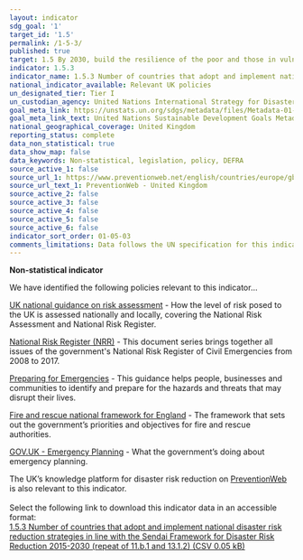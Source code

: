 ```yaml
---
layout: indicator
sdg_goal: '1'
target_id: '1.5'
permalink: /1-5-3/
published: true
target: 1.5 By 2030, build the resilience of the poor and those in vulnerable situations and reduce their exposure and vulnerability to climate-related extreme events and other economic, social and environmental shocks and disasters
indicator: 1.5.3
indicator_name: 1.5.3 Number of countries that adopt and implement national disaster risk reduction strategies in line with the Sendai Framework for Disaster Risk Reduction 2015-2030 (repeat of 11.b.1 and 13.1.2)
national_indicator_available: Relevant UK policies
un_designated_tier: Tier I
un_custodian_agency: United Nations International Strategy for Disaster Reduction (UNISDR)
goal_meta_link: https://unstats.un.org/sdgs/metadata/files/Metadata-01-05-03.pdf
goal_meta_link_text: United Nations Sustainable Development Goals Metadata (PDF 217 KB)
national_geographical_coverage: United Kingdom
reporting_status: complete
data_non_statistical: true
data_show_map: false
data_keywords: Non-statistical, legislation, policy, DEFRA
source_active_1: false
source_url_1: https://www.preventionweb.net/english/countries/europe/gbr/
source_url_text_1: PreventionWeb - United Kingdom
source_active_2: false
source_active_3: false
source_active_4: false
source_active_5: false
source_active_6: false
indicator_sort_order: 01-05-03
comments_limitations: Data follows the UN specification for this indicator. This indicator has been identified in collaboration with topic experts.
---
```

**Non-statistical indicator**

We have identified the following policies relevant to this indicator…

[UK national guidance on risk assessment](https://www.gov.uk/guidance/risk-assessment-how-the-risk-of-emergencies-in-the-uk-is-assessed#local-risk-assessment-and-community-risk-registers) - How the level of risk posed to the UK is assessed nationally and locally, covering the National Risk Assessment and National Risk Register.

[National Risk Register (NRR)](https://www.gov.uk/government/collections/national-risk-register-of-civil-emergencies) - This document series brings together all issues of the government's National Risk Register of Civil Emergencies from 2008 to 2017.

[Preparing for Emergencies](https://www.gov.uk/government/publications/preparing-for-emergencies/preparing-for-emergencies) - This guidance helps people, businesses and communities to identify and prepare for the hazards and threats that may disrupt their lives.

[Fire and rescue national framework for England](https://www.gov.uk/government/collections/fire-and-rescue-national-framework-for-england) - The framework that sets out the government’s priorities and objectives for fire and rescue authorities.

[GOV.UK - Emergency Planning](https://www.gov.uk/government/policies/emergency-planning) - What the government’s doing about emergency planning.

The UK’s knowledge platform for disaster risk reduction on [PreventionWeb]( https://www.preventionweb.net/english/countries/europe/gbr/) is also relevant to this indicator.<br><br> Select the following link to download this indicator data in an accessible format:<br>[1.5.3 Number of countries that adopt and implement national disaster risk reduction strategies in line with the Sendai Framework for Disaster Risk Reduction 2015-2030 (repeat of 11.b.1 and 13.1.2) (CSV 0.05 kB)](https://sustainabledevelopment-uk.github.io/sdg-data/data/1-5-3.csv)